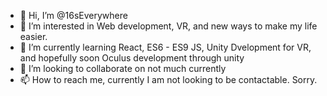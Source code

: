 - 👋 Hi, I’m @16sEverywhere
- 👀 I’m interested in Web development, VR, and new ways to make my life easier.
- 🌱 I’m currently learning React, ES6 - ES9 JS, Unity Dvelopment for VR, and hopefully soon Oculus development through unity
- 💞️ I’m looking to collaborate on not much currently
- 📫 How to reach me, currently I am not looking to be contactable.  Sorry.

<!---
16sEverywhere/16sEverywhere is a ✨ special ✨ repository because its `README.md` (this file) appears on your GitHub profile.
You can click the Preview link to take a look at your changes.
--->
